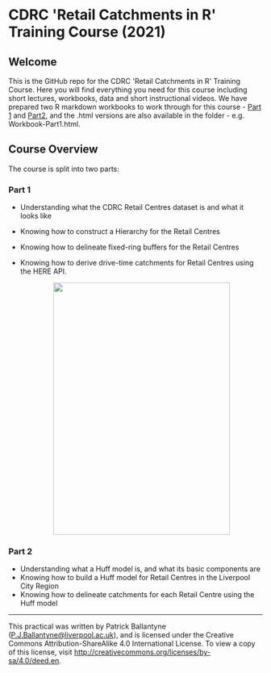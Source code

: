 # CDRC 'Retail Catchments in R' Training Course (2021)

## Welcome

This is the GitHub repo for the CDRC 'Retail Catchments in R' Training Course. Here you will find everything you need for this course including short lectures, workbooks, data and short instructional videos. We have prepared two R markdown workbooks to work through for this course - [Part 1](Workbook-Part1.Rmd) and [Part2](Workbook-Part2.Rmd), and the .html versions are also available in the folder - e.g. Workbook-Part1.html. 


## Course Overview

The course is split into two parts:

### **Part 1**

* Understanding what the CDRC Retail Centres dataset is and what it looks like
* Knowing how to construct a Hierarchy for the Retail Centres
* Knowing how to delineate fixed-ring buffers for the Retail Centres
* Knowing how to derive drive-time catchments for Retail Centres using the HERE API.


   <p align="center">
  <img width="350" height="500" src="fig1.jpg">
</p>

### **Part 2**

* Understanding what a Huff model is, and what its basic components are
* Knowing how to build a Huff model for Retail Centres in the Liverpool City Region
* Knowing how to delineate catchments for each Retail Centre using the Huff model


---

This practical was written by Patrick Ballantyne (P.J.Ballantyne@liverpool.ac.uk), and is  licensed under the Creative Commons Attribution-ShareAlike 4.0 International License. To view a copy of this license, visit http://creativecommons.org/licenses/by-sa/4.0/deed.en.
